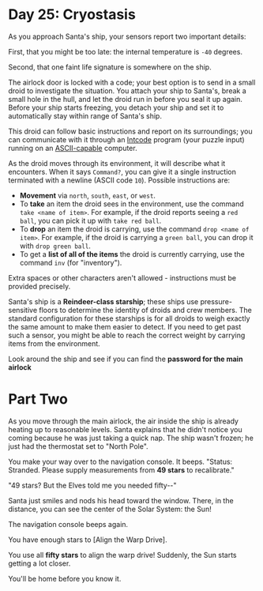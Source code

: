 # Day 25: Cryostasis
As you approach Santa's ship, your sensors report two important details:

First, that you might be too late: the internal temperature is `-40` degrees.

Second, that one faint life signature is somewhere on the ship.

The airlock door is locked with a code; your best option is to send in a small droid to investigate the situation. You 
attach your ship to Santa's, break a small hole in the hull, and let the droid run in before you seal it up again. 
Before your ship starts freezing, you detach your ship and set it to automatically stay within range of Santa's ship.

This droid can follow basic instructions and report on its surroundings; you can communicate with it through an 
[Intcode](https://adventofcode.com/2019/day/9) program (your puzzle input) running on an 
[ASCII-capable](https://adventofcode.com/2019/day/17) computer.

As the droid moves through its environment, it will describe what it encounters. When it says `Command?`, you can give 
it a single instruction terminated with a newline (ASCII code `10`). Possible instructions are:
* **Movement** via `north`, `south`, `east`, or `west`.
* To **take** an item the droid sees in the environment, use the command `take <name of item>`. For example, if the 
droid reports seeing a `red ball`, you can pick it up with `take red ball`.
* To **drop** an item the droid is carrying, use the command `drop <name of item>`. For example, if the droid is 
carrying a `green ball`, you can drop it with `drop green ball`.
* To get a **list of all of the items** the droid is currently carrying, use the command `inv` (for "inventory").

Extra spaces or other characters aren't allowed - instructions must be provided precisely.

Santa's ship is a **Reindeer-class starship**; these ships use pressure-sensitive floors to determine the identity of 
droids and crew members. The standard configuration for these starships is for all droids to weigh exactly the same 
amount to make them easier to detect. If you need to get past such a sensor, you might be able to reach the correct 
weight by carrying items from the environment.

Look around the ship and see if you can find the **password for the main airlock**

# Part Two
As you move through the main airlock, the air inside the ship is already heating up to reasonable levels. Santa explains 
that he didn't notice you coming because he was just taking a quick nap. The ship wasn't frozen; he just had the 
thermostat set to "North Pole".

You make your way over to the navigation console. It beeps. "Status: Stranded. Please supply measurements from **49 
stars** to recalibrate."

"49 stars? But the Elves told me you needed fifty--"

Santa just smiles and nods his head toward the window. There, in the distance, you can see the center of the Solar System: the Sun!

The navigation console beeps again.

You have enough stars to [Align the Warp Drive].

You use all **fifty stars** to align the warp drive! Suddenly, the Sun starts getting a lot closer.

You'll be home before you know it.